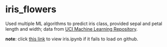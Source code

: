 # iris_flowers

Used multiple ML algorithms to predict iris class, provided sepal and petal length and width; data from [UCI Machine Learning Repository](https://archive.ics.uci.edu/ml/machine-learning-databases/iris/).

**note**: click [this link](https://nbviewer.jupyter.org/github/brianwang1217/iris_flowers/blob/master/iris.ipynb) to view iris.ipynb if it fails to load on github.
